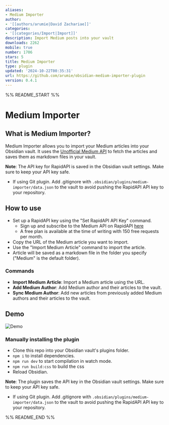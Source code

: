 ```yaml
---
aliases:
- Medium Importer
author:
- '[[authors/arumie|David Zachariae]]'
categories:
- '[[categories/Import|Import]]'
description: Import Medium posts into your vault
downloads: 2262
mobile: true
number: 1706
stars: 5
title: Medium Importer
type: plugin
updated: '2024-10-22T00:35:31'
url: https://github.com/arumie/obsidian-medium-importer-plugin
version: 0.4.1
---
```


%% README_START %%

# Medium Importer

## What is Medium Importer?

Medium Importer allows you to import your Medium articles into your Obsidian vault. It uses the [Unofficial Medium API](https://mediumapi.com/) to fetch the articles and saves them as markdown files in your vault.

**Note**: The API key for RapidAPI is saved in the Obsidian vault settings. Make sure to keep your API key safe. 
- If using Git plugin. Add .gitignore with `.obsidian/plugins/medium-importer/data.json` to the vault to avoid pushing the RapidAPI API key to your repository.

## How to use

- Set up a RapidAPI key using the "Set RapidAPI API Key" command.
    - Sign up and subscribe to the Medium API on RapidAPI [here](https://rapidapi.com/nishujain199719-vgIfuFHZxVZ/api/medium2)
    - A free plan is available at the time of writing with 150 free requests per month.
- Copy the URL of the Medium article you want to import.
- Use the "Import Medium Article" command to import the article.
- Article will be saved as a markdown file in the folder you specify ("Medium" is the default folder).

### Commands

- **Import Medium Article**: Import a Medium article using the URL.
- **Add Medium Author**: Add Medium author and their articles to the vault.
- **Sync Medium Author**: Add new articles from previously added Medium authors and their articles to the vault.

## Demo

![Demo](https://raw.githubusercontent.com/arumie/obsidian-medium-importer-plugin/HEAD/assets/demo.gif)

### Manually installing the plugin

- Clone this repo into your Obsidian vault's plugins folder.
- `npm i` to install dependencies.
- `npm run dev` to start compilation in watch mode.
- `npm run build:css` to build the css
- Reload Obsidian.

**Note**: The plugin saves the API key in the Obsidian vault settings. Make sure to keep your API key safe. 
- If using Git plugin. Add .gitignore with `.obsidian/plugins/medium-importer/data.json` to the vault to avoid pushing the RapidAPI API key to your repository.

%% README_END %%